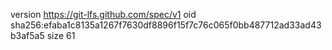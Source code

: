 version https://git-lfs.github.com/spec/v1
oid sha256:efaba1c8135a1267f7630df8896f15f7c76c065f0bb487712ad33ad43b3af5a5
size 61
